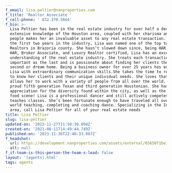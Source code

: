 ```yaml
---
f_email: lisa.peltier@nanproperties.com
f_title: 'Realtor Associate '
f_cell-phone: ' 832.370.5664'
f_bio: >-
  Lisa Peltier has been in the real estate industry for over half a decade. Her
  extensive knowledge of the Houston area, coupled with her charisma and love of
  people makes her an invaluable asset to any real estate transaction. Within
  the first two years in the industry, Lisa was named one of the top twenty
  Realtors in Brazoria county. She hasn’t slowed down since, being HAR, TAR,
  HAR, Broker Associate, and Luxury Realtor certified, Lisa has an exceptional
  understanding of the real estate industry. She treats each transaction as
  important as the last and is passionate about finding her clients their first,
  second or dream home. Being a business owner for over 25 years has equipped
  Lisa with extraordinary communication skills.She takes the time to really get
  to know her clients and their unique individual needs. She loves that her job
  allows her to work with a variety of people from all over the world. Lisa is a
  proud fifth generation Texan and third generation Houstonian. She has a deep
  appreciation for the diversity found within the city, as well as the amazing
  food scene! Lisa is a professional dancer and still actively competes and
  teaches classes. She’s been fortunate enough to have traveled all over the
  world teaching, completing and coaching dance. Specializing in the Inner Loop
  area, call Lisa Peltier for all of your real estate needs
title: Lisa Peltier
slug: lisa-peltier
updated-on: '2023-11-27T21:50:30.894Z'
created-on: '2021-08-11T14:49:44.749Z'
published-on: '2023-11-30T22:40:33.987Z'
f_headshot:
  url: https://development.nanproperties.com/assets/external/65650f1be3427fb43c276595_peltier20lisa1.jpg
  alt: null
f_if-team-is-this-person-the-team-s-lead: false
layout: '[agents].html'
tags: agents
---
```



